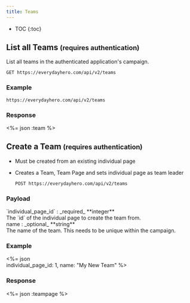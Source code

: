 ```yaml
---
title: Teams
---
```


* TOC
{:toc}

## List all Teams <small>(requires authentication)</small>

List all teams in the authenticated application's campaign.

    GET https://everydayhero.com/api/v2/teams

### Example

    https://everydayhero.com/api/v2/teams

### Response

<%= json :team %>

## Create a Team <small>(requires authentication)</small>

* Must be created from an existing individual page

* Creates a Team, Team Page and sets individual page as team leader


      POST https://everydayhero.com/api/v2/teams

### Payload

<div>`individual_page_id` : _required_ **integer**</div>
<div>The `id` of the individual page to create the team from.</div>

<div>name : _optional_ **string**</div>
<div>The name of the team. This needs to be unique within the campaign.</div>

### Example

<%= json \
  individual_page_id: 1,
  name: "My New Team"
%>

### Response
<%= json :teampage %>
